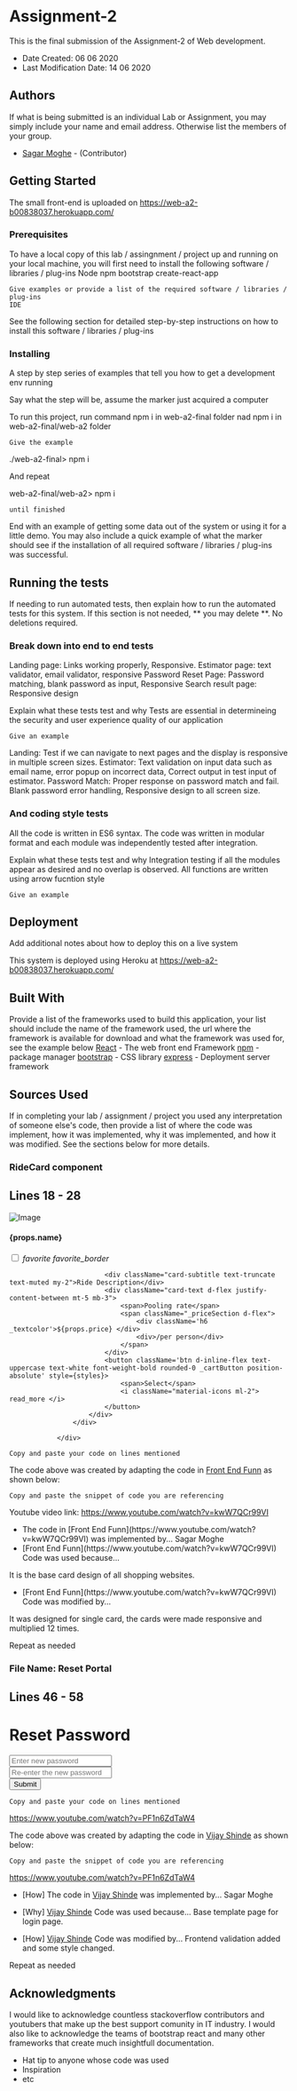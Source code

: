 # Assignment-2

This is the final submission of the Assignment-2 of Web development.

* Date Created: 06 06 2020
* Last Modification Date: 14 06 2020

## Authors

If what is being submitted is an individual Lab or Assignment, you may simply include your name and email address. Otherwise list the members of your group.

* [Sagar Moghe](sg286595@dal.ca) - (Contributor)



## Getting Started

The small front-end is uploaded on https://web-a2-b00838037.herokuapp.com/


### Prerequisites

To have a local copy of this lab / assingnment / project up and running on your local machine, you will first need to install the following software / libraries / plug-ins
Node
npm
bootstrap
create-react-app


```
Give examples or provide a list of the required software / libraries / plug-ins
IDE

```

See the following section for detailed step-by-step instructions on how to install this software / libraries / plug-ins

### Installing

A step by step series of examples that tell you how to get a development env running

Say what the step will be, assume the marker just acquired a computer

To run this project, run command npm i in web-a2-final folder nad npm i in web-a2-final/web-a2 folder

```
Give the example
```
./web-a2-final> npm i

And repeat

web-a2-final/web-a2> npm i

```
until finished
```

End with an example of getting some data out of the system or using it for a little demo. You may also include a quick example of what the marker should see if the installation of all required software / libraries / plug-ins was successful.


## Running the tests

If needing to run automated tests, then explain how to run the automated tests for this system. If this section is not needed, ** you may delete **.
No deletions required.

### Break down into end to end tests
Landing page: Links working properly, Responsive.
Estimator page: text validator, email validator, responsive
Password Reset Page: Password matching, blank password as input, Responsive
Search result page: Responsive design


Explain what these tests test and why
Tests are essential in determineing the security and user experience quality of our application


```
Give an example
```
Landing: Test if we can navigate to next pages and the display is responsive in multiple screen sizes.
Estimator: Text validation on input data such as email name, error popup on incorrect data, Correct output in test input of estimator.
Password Match: Proper response on password match and fail. Blank password error handling, Responsive design to all screen size.

### And coding style tests
All the code is written in ES6 syntax.
The code was written in modular format and each module was independently tested after integration.

Explain what these tests test and why
Integration testing if all the modules appear as desired and no overlap is observed.
All functions are written using arrow fucntion style

```
Give an example
```


## Deployment

Add additional notes about how to deploy this on a live system

This system is deployed using Heroku at https://web-a2-b00838037.herokuapp.com/

## Built With

Provide a list of the frameworks used to build this application, your list should include the name of the framework used, the url where the framework is available for download and what the framework was used for, see the example below 
[React](https://reactjs.org/) - The web front end Framework
[npm](https://www.npmjs.com/) - package manager
[bootstrap](https://getbootstrap.com/) - CSS library
[express](https://expressjs.com/) - Deployment server framework



## Sources Used

If in completing your lab / assignment / project you used any interpretation of someone else's code, then provide a list of where the code was implement, how it was implemented, why it was implemented, and how it was modified. See the sections below for more details.

### RideCard component

Lines 18 - 28
---------------
<div className="col-lg-3 col-md-6 ">
                    <div className="card mt-4 mb-5 shadow-lg">
                        <img src={props.source} alt='Image' className='img-fluid' ></img>
                        <div className="card-body">
                            <div className="d-flex justify-content-between">
                                <h4 className="card-title font-weight-bold">{props.name}</h4>
                                <label className='_addToFav'>
                                    <input type="checkbox" name="favorite" className='d-none'/>
                                    <i className="material-icons _active d-none _textcolor">favorite</i>
                                    <i className="material-icons _inactive _textcolor">favorite_border</i>
                                </label>
                            </div>

                            <div className="card-subtitle text-truncate text-muted my-2">Ride Description</div>
                            <div className="card-text d-flex justify-content-between mt-5 mb-3">
                                <span>Pooling rate</span>
                                <span className="_priceSection d-flex">
                                    <div className='h6 _textcolor'>${props.price} </div>
                                    <div>/per person</div>
                                </span>
                            </div>
                            <button className='btn d-inline-flex text-uppercase text-white font-weight-bold rounded-0 _cartButton position-absolute' style={styles}>
                                <span>Select</span>
                                <i className="material-icons ml-2"> read_more </i>
                            </button>
                        </div>
                    </div>

                </div>
```
Copy and paste your code on lines mentioned 

```

The code above was created by adapting the code in [Front End Funn](https://www.youtube.com/watch?v=kwW7QCr99VI) as shown below: 

```
Copy and paste the snippet of code you are referencing

```
Youtube video link: https://www.youtube.com/watch?v=kwW7QCr99VI

- <!---How---> The code in [Front End Funn](https://www.youtube.com/watch?v=kwW7QCr99VI) was implemented by... Sagar Moghe



- <!---Why---> [Front End Funn](https://www.youtube.com/watch?v=kwW7QCr99VI) Code was used because...
It is the base card design of all shopping websites.


- <!---How---> [Front End Funn](https://www.youtube.com/watch?v=kwW7QCr99VI) Code was modified by...
It was designed for single card, the cards were made responsive and multiplied 12 times.


Repeat as needed

### File Name: Reset Portal

Lines 46 - 58
---------------
<div className="d-flex justify-content-center align-items-center login-container">
                <form className="login-form text-center"  action='/' >
                    <h1 className="mb-5 font-weight-light text-uppercase">Reset Password</h1>
                    <div className="form-group">
                        <input type="password" className="form-control rounded-pill form-control-lg" placeholder="Enter new password" name="up" required onChange={this.setPassHandler}/>
                    </div>
                    <div className="form-group">
                        <input type="password" className="form-control rounded-pill form-control-lg" placeholder="Re-enter the new password" name="up2" required onChange={this.setNewPassHandler}/>
                    </div>
                    <button type="submit" className="btn mt-5 rounded-pill btn-lg btn-custom btn-block text-uppercase" value="Create account"onClick={this.validation.bind(this)}>Submit
                    </button>
                </form>
            </div>

```
Copy and paste your code on lines mentioned 

```
https://www.youtube.com/watch?v=PF1n6ZdTaW4

The code above was created by adapting the code in [Vijay Shinde](https://www.youtube.com/watch?v=PF1n6ZdTaW4) as shown below: 

```
Copy and paste the snippet of code you are referencing

```
https://www.youtube.com/watch?v=PF1n6ZdTaW4

- [How] The code in [Vijay Shinde](https://www.youtube.com/watch?v=PF1n6ZdTaW4) was implemented by... Sagar Moghe

- [Why] [Vijay Shinde](https://www.youtube.com/watch?v=PF1n6ZdTaW4) Code was used because... Base template page for login page.

- [How] [Vijay Shinde](https://www.youtube.com/watch?v=PF1n6ZdTaW4) Code was modified by... Frontend validation added and some style changed.

Repeat as needed

## Acknowledgments
I would like to acknowledge countless stackoverflow contributors and youtubers that make up the best support comunity in IT industry.
I would also like to acknowledge the teams of bootstrap react and many other frameworks that create much insightfull documentation.

* Hat tip to anyone whose code was used
* Inspiration
* etc